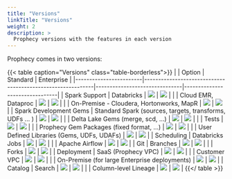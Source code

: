 ```yaml
---
title: "Versions"
linkTitle: "Versions"
weight: 2
description: >
  Prophecy versions with the features in each version
---
```


Prophecy comes in two versions:

{{< table caption="Versions" class="table-borderless">}}
|                        |  Option                                                    | Standard                      | Enterprise                     |
|------------------------|------------------------------------------------------------|-------------------------------|--------------------------------|
| Spark Support          |   Databricks                                               | <img src="/images/yes.png">   |  <img src="/images/yes.png">   |
|                        |   Cloud EMR, Dataproc                                      | <img src="/images/no.png">    |  <img src="/images/yes.png">   |
|                        |   On-Premise - Cloudera, Hortonworks, MapR                 | <img src="/images/no.png">    |  <img src="/images/yes.png">   |
| Spark Development Gems |   Standard Spark (sources, targets, transforms, UDFs ... ) | <img src="/images/yes.png">   |  <img src="/images/yes.png">   |
|                        |   Delta Lake Gems (merge, scd, ...)                        | <img src="/images/yes.png">   |  <img src="/images/yes.png">   |
|                        |   Tests                                                    | <img src="/images/yes.png">   |  <img src="/images/yes.png">   |
|                        |   Prophecy Gem Packages (fixed format, ...)                | <img src="/images/no.png">    |  <img src="/images/yes.png">   |
|                        |   User Defined Libraries (Gems, UDFs, UDAFs)               | <img src="/images/no.png">    |  <img src="/images/yes.png">   |
| Scheduling             |   Databricks Jobs                                          | <img src="/images/yes.png">   |  <img src="/images/yes.png">   |
|                        |   Apache Airflow                                           | <img src="/images/no.png">    |  <img src="/images/yes.png">   |
| Git                    |   Branches                                                 | <img src="/images/yes.png">   |  <img src="/images/yes.png">  |
|                        |   Forks                                                    | <img src="/images/no.png">    |  <img src="/images/yes.png">  |
| Deployment             |   SaaS (Prophecy VPC)                                      | <img src="/images/yes.png">   |  <img src="/images/no.png">    |
|                        |   Customer VPC                                             | <img src="/images/yes.png">   |  <img src="/images/yes.png">   |
|                        |   On-Premise (for large Enterprise deployments)            | <img src="/images/no.png">    |  <img src="/images/yes.png">   |
| Catalog                |   Search                                                   | <img src="/images/yes.png">   |  <img src="/images/yes.png">   |
|                        |   Column-level Lineage                                     | <img src="/images/yes.png">   |  <img src="/images/yes.png">   |
{{</ table >}}
